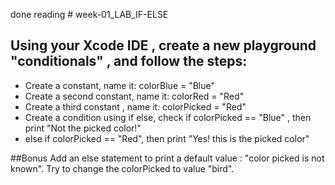 done reading # week-01_LAB_IF-ELSE

## Using your Xcode IDE , create a new playground "conditionals" , and follow the steps:

- Create a  constant, name it: colorBlue = "Blue"
- Create a second constant, name it: colorRed = "Red"
- Create a third constant , name it: colorPicked = "Red"
- Create a condition using if else, check if colorPicked == "Blue" , then print "Not the picked color!"
- else if colorPicked == "Red", then print "Yes! this is the picked color"


##Bonus
Add an else statement to print a default value : "color picked is not known". Try to change the colorPicked to value "bird".
